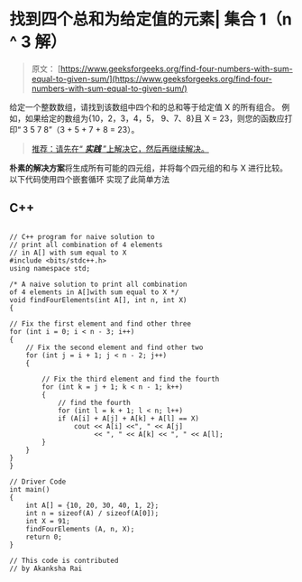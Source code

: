 # 找到四个总和为给定值的元素| 集合 1（n ^ 3 解）

> 原文： [https://www.geeksforgeeks.org/find-four-numbers-with-sum-equal-to-given-sum/](https://www.geeksforgeeks.org/find-four-numbers-with-sum-equal-to-given-sum/)

给定一个整数数组，请找到该数组中四个和的总和等于给定值 X 的所有组合。
例如，如果给定的数组为{10，2，3，4，5， 9、7、8}且 X = 23，则您的函数应打印“ 3 5 7 8”（3 + 5 + 7 + 8 = 23）。

> [推荐：请先在“ ***实践*** ”上解决它，然后再继续解决。](https://practice.geeksforgeeks.org/problems/four-elements/0)

**朴素的解决方案**将生成所有可能的四元组，并将每个四元组的和与 X 进行比较。以下代码使用四个嵌套循环
实现了此简单方法

## C++ 

```

// C++ program for naive solution to 
// print all combination of 4 elements 
// in A[] with sum equal to X  
#include <bits/stdc++.h> 
using namespace std; 

/* A naive solution to print all combination  
of 4 elements in A[]with sum equal to X */
void findFourElements(int A[], int n, int X) 
{ 

// Fix the first element and find other three 
for (int i = 0; i < n - 3; i++) 
{ 
    // Fix the second element and find other two 
    for (int j = i + 1; j < n - 2; j++) 
    { 

        // Fix the third element and find the fourth 
        for (int k = j + 1; k < n - 1; k++) 
        { 
            // find the fourth 
            for (int l = k + 1; l < n; l++) 
            if (A[i] + A[j] + A[k] + A[l] == X) 
                cout << A[i] <<", " << A[j]  
                     << ", " << A[k] << ", " << A[l]; 
        }  
    } 
} 
} 

// Driver Code 
int main() 
{ 
    int A[] = {10, 20, 30, 40, 1, 2}; 
    int n = sizeof(A) / sizeof(A[0]); 
    int X = 91; 
    findFourElements (A, n, X); 
    return 0; 
} 

// This code is contributed 
// by Akanksha Rai 

```